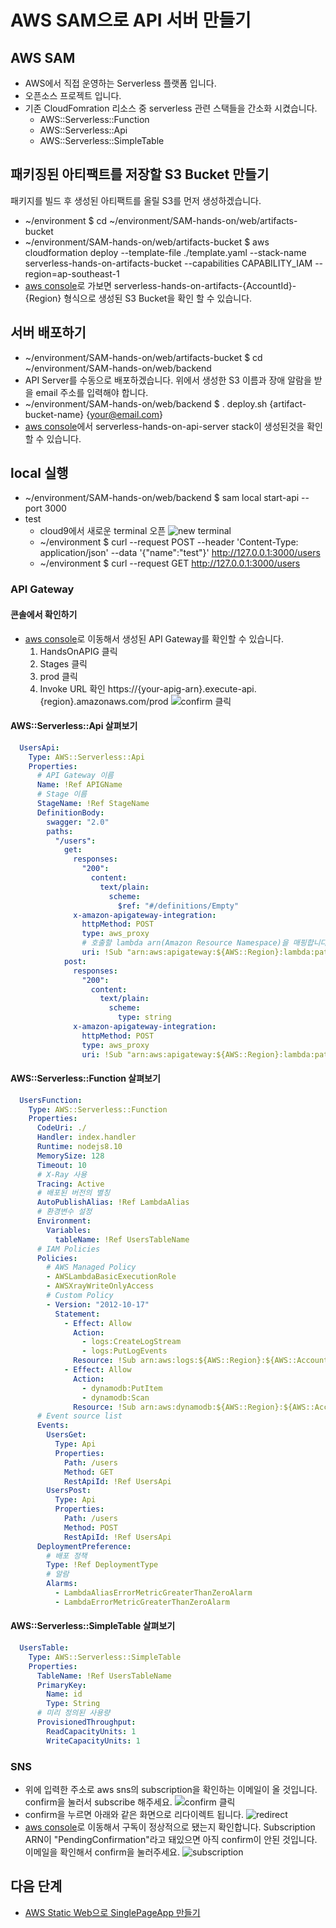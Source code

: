 # AWS SAM으로 API 서버 만들기

## AWS SAM

- AWS에서 직접 운영하는 Serverless 플랫폼 입니다.
- 오픈소스 프로젝트 입니다.
- 기존 CloudFomration 리소스 중 serverless 관련 스택들을 간소화 시켰습니다.
  - AWS::Serverless::Function
  - AWS::Serverless::Api
  - AWS::Serverless::SimpleTable

## 패키징된 아티팩트를 저장할 S3 Bucket 만들기

패키지를 빌드 후 생성된 아티팩트를 올릴 S3를 먼저 생성하겠습니다.
- ~/environment $ cd ~/environment/SAM-hands-on/web/artifacts-bucket
- ~/environment/SAM-hands-on/web/artifacts-bucket $ aws cloudformation deploy --template-file ./template.yaml --stack-name serverless-hands-on-artifacts-bucket --capabilities CAPABILITY_IAM --region=ap-southeast-1
- [aws console](https://s3.console.aws.amazon.com/s3/buckets/?region=ap-southeast-1)로 가보면 serverless-hands-on-artifacts-{AccountId}-{Region} 형식으로 생성된 S3 Bucket을 확인 할 수 있습니다.

## 서버 배포하기

- ~/environment/SAM-hands-on/web/artifacts-bucket $ cd ~/environment/SAM-hands-on/web/backend
-  API Server를 수동으로 배포하겠습니다. 위에서 생성한 S3 이름과 장애 알람을 받을 email 주소를 입력해야 합니다.
  - ~/environment/SAM-hands-on/web/backend $ . deploy.sh {artifact-bucket-name} {your@email.com}
- [aws console](https://ap-southeast-1.console.aws.amazon.com/cloudformation/home?region=ap-southeast-1)에서 serverless-hands-on-api-server stack이 생성된것을 확인 할 수 있습니다.

## local 실행

- ~/environment/SAM-hands-on/web/backend $ sam local start-api --port 3000
- test
  - cloud9에서 새로운 terminal 오픈
![new terminal](/web/backend/images/c9-terminal.png)
  - ~/environment $ curl --request POST --header 'Content-Type: application/json' --data '{"name":"test"}' http://127.0.0.1:3000/users
  - ~/environment $ curl --request GET http://127.0.0.1:3000/users

### API Gateway

#### 콘솔에서 확인하기

- [aws console](https://ap-southeast-1.console.aws.amazon.com/apigateway/home?region=ap-southeast-1#/apis)로 이동해서 생성된 API Gateway를 확인할 수 있습니다.
  1. HandsOnAPIG 클릭
  2. Stages 클릭
  3. prod 클릭
  4. Invoke URL 확인 https://{your-apig-arn}.execute-api.{region}.amazonaws.com/prod
![confirm 클릭](/web/backend/images/apig.png)

#### AWS::Serverless::Api 살펴보기
```yaml
  UsersApi:
    Type: AWS::Serverless::Api
    Properties:
      # API Gateway 이름
      Name: !Ref APIGName
      # Stage 이름
      StageName: !Ref StageName
      DefinitionBody:
        swagger: "2.0"
        paths:
          "/users":
            get:
              responses:
                "200":
                  content:
                    text/plain:
                      scheme:
                        $ref: "#/definitions/Empty"
              x-amazon-apigateway-integration:
                httpMethod: POST
                type: aws_proxy
                # 호출할 lambda arn(Amazon Resource Namespace)을 매핑합니다.
                uri: !Sub "arn:aws:apigateway:${AWS::Region}:lambda:path/2015-03-31/functions/${MainFunction.Arn}:${LambdaAlias}/invocations"                        
            post:
              responses:
                "200":
                  content:
                    text/plain:
                      scheme:
                        type: string                
              x-amazon-apigateway-integration:
                httpMethod: POST
                type: aws_proxy
                uri: !Sub "arn:aws:apigateway:${AWS::Region}:lambda:path/2015-03-31/functions/${MainFunction.Arn}:${LambdaAlias}/invocations"                          
```  

#### AWS::Serverless::Function 살펴보기

```yaml
  UsersFunction:                        
    Type: AWS::Serverless::Function
    Properties:
      CodeUri: ./
      Handler: index.handler
      Runtime: nodejs8.10
      MemorySize: 128
      Timeout: 10
      # X-Ray 사용
      Tracing: Active
      # 배포된 버전의 별칭
      AutoPublishAlias: !Ref LambdaAlias
      # 환경변수 설정
      Environment:
        Variables:
          tableName: !Ref UsersTableName
      # IAM Policies
      Policies:
        # AWS Managed Policy
        - AWSLambdaBasicExecutionRole
        - AWSXrayWriteOnlyAccess
        # Custom Policy
        - Version: "2012-10-17"
          Statement:
            - Effect: Allow
              Action:
                - logs:CreateLogStream
                - logs:PutLogEvents
              Resource: !Sub arn:aws:logs:${AWS::Region}:${AWS::AccountId}:log-group:/aws/lambda/*
            - Effect: Allow
              Action:
                - dynamodb:PutItem
                - dynamodb:Scan
              Resource: !Sub arn:aws:dynamodb:${AWS::Region}:${AWS::AccountId}:table/${UsersTableName}
      # Event source list
      Events:
        UsersGet:
          Type: Api
          Properties:
            Path: /users
            Method: GET
            RestApiId: !Ref UsersApi
        UsersPost:
          Type: Api
          Properties:
            Path: /users
            Method: POST
            RestApiId: !Ref UsersApi            
      DeploymentPreference:
        # 배포 정책
        Type: !Ref DeploymentType
        # 알람
        Alarms:
          - LambdaAliasErrorMetricGreaterThanZeroAlarm
          - LambdaErrorMetricGreaterThanZeroAlarm                         
``` 

#### AWS::Serverless::SimpleTable 살펴보기
```yaml
  UsersTable:
    Type: AWS::Serverless::SimpleTable
    Properties:
      TableName: !Ref UsersTableName
      PrimaryKey:
        Name: id
        Type: String
      # 미리 정의된 사용량
      ProvisionedThroughput:
        ReadCapacityUnits: 1
        WriteCapacityUnits: 1
```

### SNS

- 위에 입력한 주소로 aws sns의 subscription을 확인하는 이메일이 올 것입니다. confirm을 눌러서 subscribe 해주세요.
![confirm 클릭](/web/backend/images/sns-email-confirm-subscription.png)
- confirm을 누르면 아래와 같은 화면으로 리다이렉트 됩니다.
![redirect](/web/backend/images/sns-email-confirmed.png) 
- [aws console](https://ap-southeast-1.console.aws.amazon.com/sns/v2/home?region=ap-southeast-1#/subscriptions)로 이동해서 구독이 정상적으로 됐는지 확인합니다. Subscription ARN이 "PendingConfirmation"라고 돼있으면 아직 confirm이 안된 것입니다. 이메일을 확인해서 confirm을 눌러주세요. 
![subscription](/web/backend/images/sns-subcription.png)


## 다음 단계
- [AWS Static Web으로 SinglePageApp 만들기](../frontend)


<!-- npm install aws-xray-sdk
npm install winston -->

<!-- npm i aws-xray-sdk-core -->